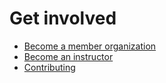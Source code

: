 
# Get involved

+ [Become a member organization](become-a-member-organization.html)
+ [Become an instructor](become-an-instructor.html)
+ [Contributing](contributing.html)
